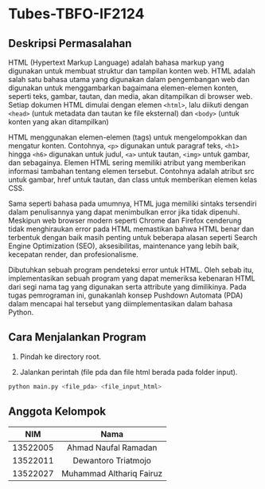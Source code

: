 # Tubes-TBFO-IF2124

## Deskripsi Permasalahan

HTML (Hypertext Markup Language) adalah bahasa markup yang digunakan untuk membuat struktur dan tampilan konten web. HTML adalah salah satu bahasa utama yang digunakan dalam pengembangan web dan digunakan untuk menggambarkan bagaimana elemen-elemen konten, seperti teks, gambar, tautan, dan media, akan ditampilkan di browser web. Setiap dokumen HTML dimulai dengan elemen `<html>`, lalu diikuti dengan `<head>` (untuk metadata dan tautan ke file eksternal) dan `<body>` (untuk konten yang akan ditampilkan)

HTML menggunakan elemen-elemen (tags) untuk mengelompokkan dan mengatur konten. Contohnya, `<p>` digunakan untuk paragraf teks, `<h1>` hingga `<h6>` digunakan untuk judul, `<a>` untuk tautan, `<img>` untuk gambar, dan sebagainya. Elemen HTML sering memiliki atribut yang memberikan informasi tambahan tentang elemen tersebut. Contohnya adalah atribut src untuk gambar, href untuk tautan, dan class untuk memberikan elemen kelas CSS.

Sama seperti bahasa pada umumnya, HTML juga memiliki sintaks tersendiri dalam penulisannya yang dapat menimbulkan error jika tidak dipenuhi. Meskipun web browser modern seperti Chrome dan Firefox cenderung tidak menghiraukan error pada HTML memastikan bahwa HTML benar dan terbentuk dengan baik masih penting untuk beberapa alasan seperti Search Engine Optimization (SEO), aksesibilitas, maintenance yang lebih baik, kecepatan render, dan profesionalisme.

Dibutuhkan sebuah program pendeteksi error untuk HTML. Oleh sebab itu, implementasikan sebuah program yang dapat memeriksa kebenaran HTML dari segi nama tag yang digunakan serta attribute yang dimilikinya. Pada tugas pemrograman ini, gunakanlah konsep Pushdown Automata (PDA) dalam mencapai hal tersebut yang diimplementasikan dalam bahasa Python.

## Cara Menjalankan Program

1. Pindah ke directory root.

2. Jalankan perintah (file pda dan file html berada pada folder input).

```bash
python main.py <file_pda> <file_input_html>
```

## Anggota Kelompok

|   NIM    |           Nama           |
| :------: | :----------------------: |
| 13522005 |   Ahmad Naufal Ramadan   |
| 13522011 |   Dewantoro Triatmojo    |
| 13522027 | Muhammad Althariq Fairuz |
